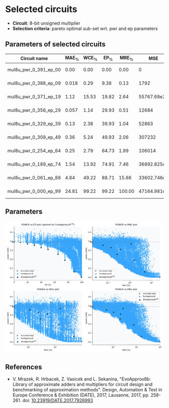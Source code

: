 
Selected circuits
===================
 - **Circuit**: 8-bit unsigned multiplier
 - **Selection criteria**: pareto optimal sub-set wrt. pwr and ep parameters

Parameters of selected circuits
----------------------------

| Circuit name | MAE<sub>%</sub> | WCE<sub>%</sub> | EP<sub>%</sub> | MRE<sub>%</sub> | MSE | Download |
| --- |  --- | --- | --- | --- | --- | --- | 
| mul8u_pwr_0_391_ep_00 | 0.00 | 0.00 | 0.00 | 0.00 | 0 |   [[Verilog<sub>PDK45</sub>](mul8u_pwr_0_391_ep_00_pdk45.v)] [[C](mul8u_pwr_0_391_ep_00.c)] |
| mul8u_pwr_0_388_ep_09 | 0.018 | 0.29 | 9.38 | 0.13 | 1792 |  [[Verilog<sub>generic</sub>](mul8u_pwr_0_388_ep_09_gen.v)]  [[C](mul8u_pwr_0_388_ep_09.c)] |
| mul8u_pwr_0_371_ep_19 | 1.12 | 15.53 | 19.82 | 2.64 | 55767.68e2 |  [[Verilog<sub>generic</sub>](mul8u_pwr_0_371_ep_19_gen.v)]  [[C](mul8u_pwr_0_371_ep_19.c)] |
| mul8u_pwr_0_356_ep_29 | 0.057 | 1.14 | 29.93 | 0.51 | 12684 |  [[Verilog<sub>generic</sub>](mul8u_pwr_0_356_ep_29_gen.v)]  [[C](mul8u_pwr_0_356_ep_29.c)] |
| mul8u_pwr_0_329_ep_39 | 0.13 | 2.38 | 39.93 | 1.04 | 52863 |  [[Verilog<sub>generic</sub>](mul8u_pwr_0_329_ep_39_gen.v)]  [[C](mul8u_pwr_0_329_ep_39.c)] |
| mul8u_pwr_0_309_ep_49 | 0.36 | 5.24 | 49.93 | 2.06 | 307232 |  [[Verilog<sub>generic</sub>](mul8u_pwr_0_309_ep_49_gen.v)]  [[C](mul8u_pwr_0_309_ep_49.c)] |
| mul8u_pwr_0_254_ep_64 | 0.25 | 2.79 | 64.73 | 1.99 | 106014 |  [[Verilog<sub>generic</sub>](mul8u_pwr_0_254_ep_64_gen.v)]  [[C](mul8u_pwr_0_254_ep_64.c)] |
| mul8u_pwr_0_189_ep_74 | 1.54 | 13.92 | 74.91 | 7.46 | 36892.825e2 |  [[Verilog<sub>generic</sub>](mul8u_pwr_0_189_ep_74_gen.v)]  [[C](mul8u_pwr_0_189_ep_74.c)] |
| mul8u_pwr_0_061_ep_88 | 4.84 | 49.22 | 88.71 | 15.66 | 33602.746e3 |  [[Verilog<sub>generic</sub>](mul8u_pwr_0_061_ep_88_gen.v)]  [[C](mul8u_pwr_0_061_ep_88.c)] |
| mul8u_pwr_0_000_ep_99 | 24.81 | 99.22 | 99.22 | 100.00 | 47164.981e4 |  [[Verilog<sub>generic</sub>](mul8u_pwr_0_000_ep_99_gen.v)]  [[C](mul8u_pwr_0_000_ep_99.c)] |
    
Parameters
--------------
![Parameters figure](fig.png)

References
--------------
   - V. Mrazek, R. Hrbacek, Z. Vasicek and L. Sekanina, "EvoApprox8b: Library of approximate adders and multipliers for circuit design and benchmarking of approximation methods". Design, Automation & Test in Europe Conference & Exhibition (DATE), 2017, Lausanne, 2017, pp. 258-261. doi: [10.23919/DATE.2017.7926993](https://dx.doi.org/10.23919/DATE.2017.7926993)

             